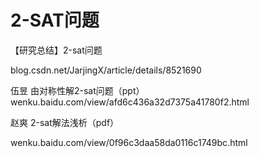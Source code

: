 # 2-SAT问题

















【研究总结】2-sat问题



blog.csdn.net/JarjingX/article/details/8521690

伍昱 由对称性解2-sat问题（ppt）
wenku.baidu.com/view/afd6c436a32d7375a41780f2.html









赵爽 2-sat解法浅析（pdf）

wenku.baidu.com/view/0f96c3daa58da0116c1749bc.html



